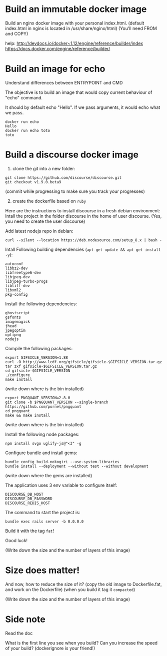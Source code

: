 # Build an immutable docker image

Build an nginx docker image with your personal index.html.
(default index.html in nginx is located in /usr/share/nginx/html)
(You'll need FROM and COPY)

help:
http://devdocs.io/docker~1.12/engine/reference/builder/index
https://docs.docker.com/engine/reference/builder/

# Build an image for echo

Understand differences between ENTRYPOINT and CMD

The objective is to build an image that would copy current behaviour of "echo" command.

It should by default echo "Hello".
If we pass arguments, it would echo what we pass.

```
docker run echo
Hello
docker run echo toto
toto
```

# Build a discourse docker image

1. clone the git into a new folder:

```
git clone https://github.com/discourse/discourse.git
git checkout v1.9.0.beta9
```

(commit while progressing to make sure you track your progresses)

2. create the dockerfile based on `ruby`

Here are the instructions to install discourse in a fresh debian environment:
Intall the project in the folder discourse in the home of user discourse.
(Yes, you need to create the user discourse)

Add latest nodejs repo in debian:

```
curl --silent --location https://deb.nodesource.com/setup_8.x | bash -
```

Intall Following building dependencies (`apt-get update && apt-get install -y`):
```
autoconf
libbz2-dev
libfreetype6-dev
libjpeg-dev
libjpeg-turbo-progs
libtiff-dev
libxml2
pkg-config
```

Install the following dependencies:

```
ghostscript
gsfonts
imagemagick
jhead
jpegoptim
optipng
nodejs
```

Compile the following packages:
```
export GIFSICLE_VERSION=1.88
curl -O http://www.lcdf.org/gifsicle/gifsicle-$GIFSICLE_VERSION.tar.gz
tar zxf gifsicle-$GIFSICLE_VERSION.tar.gz
cd gifsicle-$GIFSICLE_VERSION
./configure
make install
```
(write down where is the bin installed)


```
export PNGQUANT_VERSION=2.8.0
git clone -b $PNGQUANT_VERSION --single-branch https://github.com/pornel/pngquant
cd pngquant
make && make install
```
(write down where is the bin installed)

Install the following node packages:
```
npm install svgo uglify-js@"<3" -g
```

Configure bundle and install gems:
```
bundle config build.nokogiri --use-system-libraries
bundle install --deployment --without test --without development
```
(write down where the gems are installed)

The application uses 3 env variable to configure itself:
```
DISCOURSE_DB_HOST
DISCOURSE_DB_PASSWORD
DISCOURSE_REDIS_HOST
```

The command to start the project is:
```
bundle exec rails server -b 0.0.0.0
```

Build it with the tag `fat`!

Good luck!

(Write down the size and the number of layers of this image)

# Size does matter!

And now, how to reduce the size of it?
(copy the old image to Dockerfile.fat, and work on the Dockerfile)
(when you build it tag it `compacted`)

(Write down the size and the number of layers of this image)

# Side note

Read the doc

What is the first line you see when you build?
Can you increase the speed of your build?
(dockerignore is your friend!)

